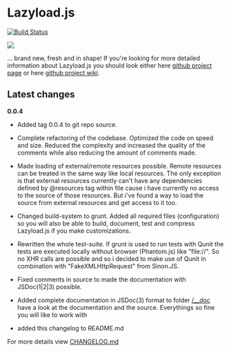 # Lazyload.js #
[![Build Status](https://travis-ci.org/clickalicious/Lazyload.js.png?branch=master)](https://travis-ci.org/clickalicious/Lazyload.js)

<a href="https://twitter.com/intent/tweet?hashtags=&original_referer=http%3A%2F%2Fgithub.com%2F&text=Check+out+Lazyload.js+-+The+tiny+and+powerful+loading-framework+for+JavaScript+%40phpfluesterer+%23clickalicious+%23js&tw_p=tweetbutton&url=https%3A%2F%2Fgithub.com%2clickalicious%2Lazyload.js" target="_blank">
  <img src="http://jpillora.com/github-twitter-button/img/tweet.png"></img>
</a>

... brand new, fresh and in shape!
If you're looking for more detailed information about Lazyload.js you
should look either here [github project page](http://clickalicious.github.com/Lazyload.js/) or here [github project wiki](http://clickalicious.github.com/Lazyload.js/).


## Latest changes


**0.0.4**

- Added tag 0.0.4 to git repo source.

- Complete refactoring of the codebase. Optimized the code on speed and
  size. Reduced the complexity and increased the quality of the
  comments while also reducing the amount of comments made.

- Made loading of external/remote resources possible. Remote resources
  can be treated in the same way like local resources. The only
  exception is that external resources currently can't have any
  dependencies defined by @resources tag within file cause i have 
  currently no access to the source of those resources. But i've found 
  a way to load the source from external resources and get access to it
  too.

- Changed build-system to grunt. Added all required files
  (configuration) so you will also be able to build, document, test
  and compress Lazyload.js if you make customizations.

- Rewritten the whole test-suite. If grunt is used to run tests with
  Qunit the tests are executed locally without browser (Phantom.js)
  like "file://". So no XHR calls are possible and so i decided to make
  use of Qunit in combination with "FakeXMLHttpRequest" from Sinon.JS.

- Fixed comments in source to made the documentation with JSDoc(1|2|3)
  possible.

- Added complete documentation in JSDoc(3) format to folder
  [/__doc](https://github.com/clickalicious/Lazyload.js/blob/master/__doc/)
  have a look at the documentation and the source. Everythings so fine you 
  will like to work with

- added this changelog to README.md


For more details view [CHANGELOG.md](https://github.com/clickalicious/Lazyload.js/blob/master/CHANGELOG.md)


